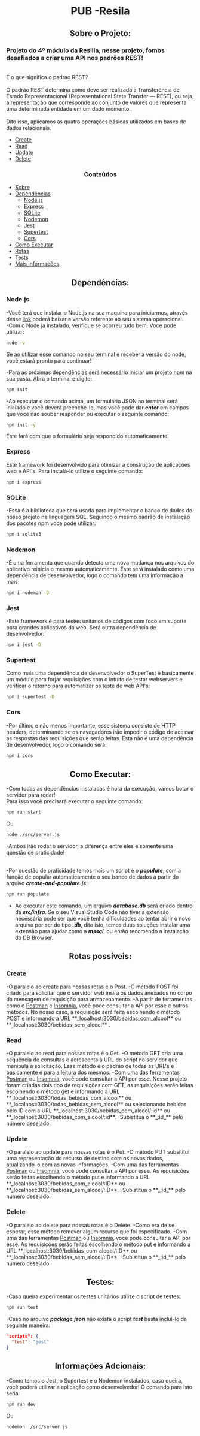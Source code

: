 <h1 align="center">PUB -Resila</h1>

<div id=sobre></div>
<h2 align="center">Sobre o Projeto:</h2>

<div>
<p>
<h3>Projeto do 4º módulo da Resilia, nesse projeto, fomos desafiados a criar uma API nos padrões REST!</h3><br>
E o que significa o padrao REST?<br><br>
O padrão REST determina como deve ser realizada a Transferência de Estado Representacional (Representational State Transfer — REST), ou seja, a representação que corresponde ao conjunto de valores que representa uma determinada entidade em um dado momento.<br><br>
Dito isso, aplicamos as quatro operações básicas utilizadas em bases de dados relacionais.<br>
</p>
</div>

<!--ts-->
   * [Create](#create)
   * [Read](#read)  
   * [Update](#update)
   * [Delete](#delete)
<!--te-->  

<h3 align="center">Conteúdos</h3>
     
<!--ts-->
   * [Sobre](#sobre)
   * [Dependências](#dependencias)
      * [Node.js](#node)
      * [Express](#express)
      * [SQLite](#sqlite)
      * [Nodemon](#nodemon)
      * [Jest](#jest)
      * [Supertest](#supertest)
      * [Cors](#cors)
   * [Como Executar](#execuçao)
   * [Rotas](#rotas)  
   * [Tests](#testes)
   * [Mais Informações](#ferramentas)
<!--te-->  
  
  
<div id=dependencias></div>
<h2 align="center">Dependências:</h2>

<p align="center">
  <h3 id=node>Node.js</h3>
  <div><p> -Você terá que instalar o Node.js na sua maquina para iniciarmos, através desse <a href="https://nodejs.org/en/">link</a> poderá baixar a versão referente ao seu sistema operacional.<br>
  -Com o Node já instalado, verifique se ocorreu tudo bem. Voce pode utilizar:
  
```bash
node -v
```
  Se ao utilizar esse comando no seu terminal e receber a versão do node, você estará pronto para continuar!
  </p></div>
</p>

<p>-Para as próximas dependências será necessário iniciar um projeto <a href="https://www.npmjs.com/">npm</a> na sua pasta. Abra o terminal e digite:

```bash
npm init
```
  -Ao executar o comando acima, um formulário JSON no terminal será iniciado e você deverá preenche-lo, mas você pode dar **_enter_** em campos que você não souber responder ou executar o seguinte comando: 
```bash
npm init -y
```
  
  Este fará com que o formulário seja respondido automaticamente!
</p>

<h3 id=express>Express</h3>
  <div><p> Este framework foi desenvolvido para otimizar a construção de aplicações web e API's. Para instalá-lo utilize o seguinte comando:
<br>
    
```bash
npm i express
```
</p></div>

<h3 id=sqlite>SQLite</h3>
  <div><p> -Essa é a biblioteca que será usada para implementar o banco de dados do nosso projeto na linguagem SQL. Seguindo o mesmo padrão de instalação dos pacotes npm voce pode utilizar:
  
```bash
npm i sqlite3
```
</p></div>

<h3 id=nodemon>Nodemon</h3>
  <div><p> -É uma ferramenta que quando detecta uma nova mudança nos arquivos do aplicativo reinicia o mesmo automaticamente. Este será instalado como uma dependência de desenvolvedor, logo o comando tem uma informação a mais:
  
```bash
npm i nodemon -D
```
</p></div>

<h3 id=jest>Jest</h3>
  <div><p> -Este framework é para testes unitários de códigos com foco em suporte para grandes aplicativos da web. Será outra dependência de desenvolvedor:
  
```bash
npm i jest -D
```
</p></div>


<h3 id=supertest>Supertest</h3>
  <div><p> Como mais uma dependência de desenvolvedor o SuperTest é basicamente um módulo para forjar requisições com o intuito de testar webservers e verificar o retorno para automatizar os teste de web API's:
  
```bash
npm i supertest -D
```
</p></div>

<h3 id=cors>Cors</h3>
  <div><p> -Por último e não menos importante, esse sistema consiste de HTTP headers, determinando se os navegadores irão impedir o código de acessar as respostas das requisições que serão feitas. Esta não é uma dependência de desenvolvedor, logo o comando será:
  
```bash
npm i cors
```
</p></div>

<div id=execuçao></div>
<h2 align="center">Como Executar:</h2>
<p>
 -Com todas as dependências instaladas é hora da execução, vamos botar o servidor para rodar!<br>
Para isso você precisará executar o seguinte comando:
  
```bash
npm run start
```
  Ou
  
```bash
node ./src/server.js
```
  
 -Ambos irão rodar o servidor, a diferença entre eles é somente uma questão de praticidade!<br><br>
  
 -Por questão de praticidade temos mais um script é o **_populate_**, com a função de popular automaticamente o seu banco de dados a partir do arquivo **_create-and-populate.js_**:
  
```bash
npm run populate
```
- Ao executar este comando, um arquivo **_database.db_** será criado dentro da **_src/infra_**. Se o seu Visual Studio Code não tiver a extensão necessária pode ser que você tenha dificuldades ao tentar abrir o novo arquivo por ser do tipo **_.db_**, dito isto, temos duas soluções instalar uma extensão para ajudar como a **_mssql_**, ou então recomendo a instalação do <a href="https://sqlitebrowser.org/dl/" >DB Browser</a>.
  
</p>
<div id=rotas></div>
<h2 align="center">Rotas possiveis:</h2>
<p>
 <h3 id="create">Create</h3>
 -O paralelo ao create para nossas rotas é o Post.
 -O método POST foi criado para solicitar que o servidor web insira os dados anexados no corpo da mensagem de requisição para armazenamento.
 -A partir de ferramentas como o <a href="https://www.postman.com/">Postman</a> e <a href="https://insomnia.rest/">Insomnia</a>, você pode consultar a API por esse e outros métodos. No nosso caso, a requisição será feita escolhendo o método POST e informando a URL **_localhost:3030/bebidas_com_alcool** ou **_localhost:3030/bebidas_sem_alcool** .
</p>

<p>
 <h3 id="read">Read</h3>
 -O paralelo ao read para nossas rotas é o Get.
 -O método GET cria uma sequência de consultas e acrescenta à URL do script no servidor que manipula a solicitação. Esse método é o padrão de todas as URL's e basicamente é para a leitura dos mesmos.
 -Com uma das ferramentas <a href="https://www.postman.com/">Postman</a> ou <a href="https://insomnia.rest/">Insomnia</a>, você pode consultar a API por esse. Nesse projeto foram criadas dois tipo de requisições com GET, as requisições serão feitas escolhendo o método get e informando a URL **_localhost:3030/todas_bebidas_com_alcool** ou **_localhost:3030/todas_bebidas_sem_alcool** ou selecionando bebidas pelo ID com a URL **_localhost:3030/bebidas_com_alcool/:id** ou  **_localhost:3030/bebidas_com_alcool/:id**.
 -Subistitua o **_:id_** pelo número desejado.
</p>


<p>

 <h3 id="update">Update</h3>
 -O paralelo ao update para nossas rotas é o Put.
 -O método PUT subsititui uma representação do recurso de destino com os novos dados, atualizando-o com as novas informações.
 -Com uma das ferramentas <a href="https://www.postman.com/">Postman</a> ou <a href="https://insomnia.rest/">Insomnia</a>, você pode consultar a API por esse. As requisições serão feitas escolhendo o método put e informando a URL **_localhost:3030/bebidas_com_alcool/:ID** ou  **_localhost:3030/bebidas_sem_alcool/:ID**.
 -Subistitua o **_:id_** pelo número desejado.
</p>


<p>

 <h3 id="delete">Delete</h3>
  -O paralelo ao delete para nossas rotas é o Delete.
  -Como era de se esperar, esse método remover algum recurso que foi especificado.
  -Com uma das ferramentas <a href="https://www.postman.com/">Postman</a> ou <a href="https://insomnia.rest/">Insomnia</a>, você pode consultar a API por esse. As requisições serão feitas escolhendo o método put e informando a URL **_localhost:3030/bebidas_com_alcool/:ID** ou  **_localhost:3030/bebidas_sem_alcool/:ID**.
 -Subistitua o **_:id_** pelo número desejado.
</p>


<div id="testes"></div>
<h2 align="center">Testes:</h2>
<p>
-Caso queira experimentar os testes unitários utilize o script de testes: 
  
```bash
npm run test
```
-Caso no arquivo **_package.json_** não exista o script **_test_** basta inclui-lo da seguinte maneira:

  ```json
"scripts": {
    "test": "jest"
}
```
</p>

<div id=ferramentas></div>
<h2 align="center">Informações Adcionais:</h2>
<p>
  -Como temos o Jest, o Supertest e o Nodemon instalados, caso queira, você poderá utilizar a aplicação como desenvolvedor! O comando para isto seria:
  
  ```bash
npm run dev
```
  Ou
  
```bash
nodemon ./src/server.js
```

</p>
